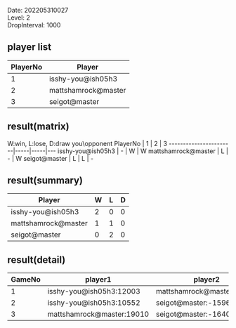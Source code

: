 Date: 202205310027  
Level: 2  
DropInterval: 1000  
## player list
PlayerNo  |  Player
----------|---------------------
1         |  isshy-you@ish05h3
2         |  mattshamrock@master
3         |  seigot@master
## result(matrix)
W:win, L:lose, D:draw
you\opponent PlayerNo  |  1  |  2  |  3
-----------------------|-----|-----|---
isshy-you@ish05h3      |  -  |  W  |  W
mattshamrock@master    |  L  |  -  |  W
seigot@master          |  L  |  L  |  -
## result(summary)
Player               |  W  |  L  |  D
---------------------|-----|-----|---
isshy-you@ish05h3    |  2  |  0  |  0
mattshamrock@master  |  1  |  1  |  0
seigot@master        |  0  |  2  |  0
## result(detail)
GameNo  |  player1                    |  player2
--------|-----------------------------|---------------------------
1       |  isshy-you@ish05h3:12003    |  mattshamrock@master:11061
2       |  isshy-you@ish05h3:10552    |  seigot@master:-1596
3       |  mattshamrock@master:19010  |  seigot@master:-1640
